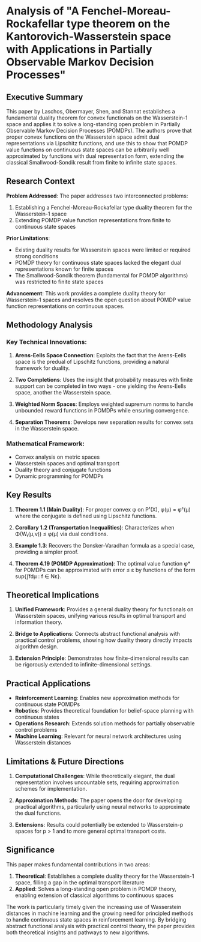 # Analysis of "A Fenchel-Moreau-Rockafellar type theorem on the Kantorovich-Wasserstein space with Applications in Partially Observable Markov Decision Processes"

## Executive Summary

This paper by Laschos, Obermayer, Shen, and Stannat establishes a fundamental duality theorem for convex functionals on the Wasserstein-1 space and applies it to solve a long-standing open problem in Partially Observable Markov Decision Processes (POMDPs). The authors prove that proper convex functions on the Wasserstein space admit dual representations via Lipschitz functions, and use this to show that POMDP value functions on continuous state spaces can be arbitrarily well approximated by functions with dual representation form, extending the classical Smallwood-Sondik result from finite to infinite state spaces.

## Research Context

**Problem Addressed**: The paper addresses two interconnected problems:
1. Establishing a Fenchel-Moreau-Rockafellar type duality theorem for the Wasserstein-1 space
2. Extending POMDP value function representations from finite to continuous state spaces

**Prior Limitations**: 
- Existing duality results for Wasserstein spaces were limited or required strong conditions
- POMDP theory for continuous state spaces lacked the elegant dual representations known for finite spaces
- The Smallwood-Sondik theorem (fundamental for POMDP algorithms) was restricted to finite state spaces

**Advancement**: This work provides a complete duality theory for Wasserstein-1 spaces and resolves the open question about POMDP value function representations on continuous spaces.

## Methodology Analysis

### Key Technical Innovations:

1. **Arens-Eells Space Connection**: Exploits the fact that the Arens-Eells space is the predual of Lipschitz functions, providing a natural framework for duality.

2. **Two Completions**: Uses the insight that probability measures with finite support can be completed in two ways - one yielding the Arens-Eells space, another the Wasserstein space.

3. **Weighted Norm Spaces**: Employs weighted supremum norms to handle unbounded reward functions in POMDPs while ensuring convergence.

4. **Separation Theorems**: Develops new separation results for convex sets in the Wasserstein space.

### Mathematical Framework:
- Convex analysis on metric spaces
- Wasserstein spaces and optimal transport
- Duality theory and conjugate functions
- Dynamic programming for POMDPs

## Key Results

1. **Theorem 1.1 (Main Duality)**: For proper convex φ on P¹(X), φ(μ) = φᶜ(μ) where the conjugate is defined using Lipschitz functions.

2. **Corollary 1.2 (Transportation Inequalities)**: Characterizes when Φ(W₁(μ,ν)) ≤ φ(μ) via dual conditions.

3. **Example 1.3**: Recovers the Donsker-Varadhan formula as a special case, providing a simpler proof.

4. **Theorem 4.19 (POMDP Approximation)**: The optimal value function φ* for POMDPs can be approximated with error ≤ ε by functions of the form sup{∫fdμ : f ∈ Nε}.

## Theoretical Implications

1. **Unified Framework**: Provides a general duality theory for functionals on Wasserstein spaces, unifying various results in optimal transport and information theory.

2. **Bridge to Applications**: Connects abstract functional analysis with practical control problems, showing how duality theory directly impacts algorithm design.

3. **Extension Principle**: Demonstrates how finite-dimensional results can be rigorously extended to infinite-dimensional settings.

## Practical Applications

- **Reinforcement Learning**: Enables new approximation methods for continuous state POMDPs
- **Robotics**: Provides theoretical foundation for belief-space planning with continuous states
- **Operations Research**: Extends solution methods for partially observable control problems
- **Machine Learning**: Relevant for neural network architectures using Wasserstein distances

## Limitations & Future Directions

1. **Computational Challenges**: While theoretically elegant, the dual representation involves uncountable sets, requiring approximation schemes for implementation.

2. **Approximation Methods**: The paper opens the door for developing practical algorithms, particularly using neural networks to approximate the dual functions.

3. **Extensions**: Results could potentially be extended to Wasserstein-p spaces for p > 1 and to more general optimal transport costs.

## Significance

This paper makes fundamental contributions in two areas:

1. **Theoretical**: Establishes a complete duality theory for the Wasserstein-1 space, filling a gap in the optimal transport literature
2. **Applied**: Solves a long-standing open problem in POMDP theory, enabling extension of classical algorithms to continuous spaces

The work is particularly timely given the increasing use of Wasserstein distances in machine learning and the growing need for principled methods to handle continuous state spaces in reinforcement learning. By bridging abstract functional analysis with practical control theory, the paper provides both theoretical insights and pathways to new algorithms.
